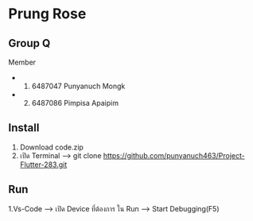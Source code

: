 # Prung Rose
## Group Q
 Member 
*  1. 6487047 Punyanuch Mongk 
*  2. 6487086 Pimpisa Apaipim
## Install 
1. Download code.zip 
2. เปิด Terminal --> git clone https://github.com/punyanuch463/Project-Flutter-283.git 
## Run
1.Vs-Code --> เปิด Device ที่ต้องการ ใน Run --> Start Debugging(F5) 













